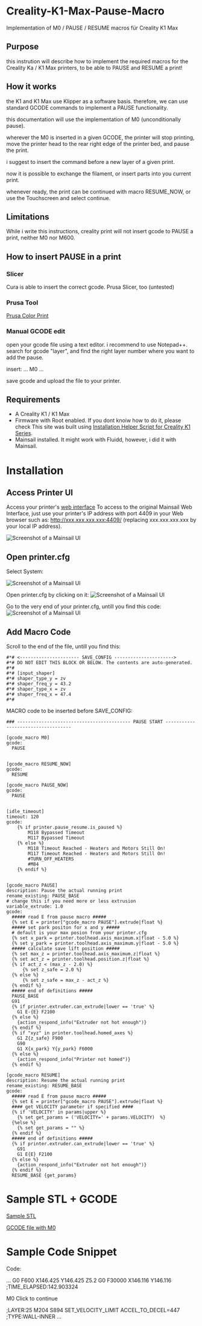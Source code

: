 # Creality-K1-Max-Pause-Macro
Implementation of M0 / PAUSE / RESUME macros für Creality K1 Max

## Purpose
this instrution will describe how to implement the required macros for the Creality Ka / K1 Max printers, to be able to PAUSE and RESUME a print!

## How it works
the K1 and K1 Max use Klipper as a software basis. therefore, we can use standard GCODE commands to implement a PAUSE functionality.

this documentation will use the implementation of M0 (unconditionally pause). 

wherever the M0 is inserted in a given GCODE, the printer will stop printing, move the printer head to the rear right edge of the printer bed, and pause the print. 

i suggest to insert the command before a new layer of a given print.

now it is possible to exchange the filament, or insert parts into you current print.

whenever ready, the print can be continued with macro RESUME_NOW, or use the Touchscreen and select continue.

## Limitations
While i write this instructions, creality print will not insert gcode to PAUSE a print, neither M0 nor M600.

## How to insert PAUSE in a print
### Slicer
Cura is able to insert the correct gcode.
Prusa Slicer, too (untested)

### Prusa Tool
[Prusa Color Print](https://blog.prusa3d.com/color-print_3993)

### Manual GCODE edit
open your gcode file using a text editor. i recommend to use Notepad++.
search for gcode "layer", and find the right layer number where you want to add the pause.

insert:
...
M0
...

save gcode and upload the file to your printer.

## Requirements
- A Creality K1 / K1 Max
- Firmware with Root enabled. If you dont knoiw how to do it, please check This site was built using [Installation Helper Script for Creality K1 Series](https://github.com/Guilouz/Creality-K1-and-K1-Max).
- Mainsail installed. It might work with Fluidd, however, i did it with Mainsail.

# Installation
## Access Printer UI

Access your printer's [web interface](https://github.com/Guilouz/Creality-K1-and-K1-Max/wiki/Access-to-Web-Interface)
To access to the original Mainsail Web Interface, just use your printer's IP address with port 4409 in your Web browser such as: http://xxx.xxx.xxx.xxx:4409/ (replacing xxx.xxx.xxx.xxx by your local IP address).

![Screenshot of a Mainsail UI](mainsail_ui.png)

## Open printer.cfg
Select System:

![Screenshot of a Mainsail UI](Mainsail_machine.png)

Open printer.cfg by clicking on it:
![Screenshot of a Mainsail UI](mainsail_printer.cfg.png)

Go to the very end of your printer.cfg, untill you find this code:
![Screenshot of a Mainsail UI](mainsail_printer.cfg2.png)

## Add Macro Code

Scroll to the end of the file, untill you find this:

```
#*# <---------------------- SAVE_CONFIG ---------------------->
#*# DO NOT EDIT THIS BLOCK OR BELOW. The contents are auto-generated.
#*#
#*# [input_shaper]
#*# shaper_type_y = zv
#*# shaper_freq_y = 43.2
#*# shaper_type_x = zv
#*# shaper_freq_x = 47.4
#*#
```


MACRO code to be inserted before SAVE_CONFIG:
```
### ------------------------------------------ PAUSE START -----------------------------------

[gcode_macro M0]
gcode:
  PAUSE


[gcode_macro RESUME_NOW]
gcode:
  RESUME

[gcode_macro PAUSE_NOW]
gcode:
  PAUSE


[idle_timeout] 
timeout: 120
gcode:
    {% if printer.pause_resume.is_paused %}
        M118 Bypassed Timeout
        M117 Bypassed Timeout
    {% else %}
        M118 Timeout Reached - Heaters and Motors Still On!
        M117 Timeout Reached - Heaters and Motors Still On!
        #TURN_OFF_HEATERS
        #M84
    {% endif %}


[gcode_macro PAUSE]
description: Pause the actual running print
rename_existing: PAUSE_BASE
# change this if you need more or less extrusion
variable_extrude: 1.0
gcode:
  ##### read E from pause macro #####
  {% set E = printer["gcode_macro PAUSE"].extrude|float %}
  ##### set park positon for x and y #####
  # default is your max posion from your printer.cfg
  {% set x_park = printer.toolhead.axis_maximum.x|float - 5.0 %}
  {% set y_park = printer.toolhead.axis_maximum.y|float - 5.0 %}
  ##### calculate save lift position #####
  {% set max_z = printer.toolhead.axis_maximum.z|float %}
  {% set act_z = printer.toolhead.position.z|float %}
  {% if act_z < (max_z - 2.0) %}
      {% set z_safe = 2.0 %}
  {% else %}
      {% set z_safe = max_z - act_z %}
  {% endif %}
  ##### end of definitions #####
  PAUSE_BASE
  G91
  {% if printer.extruder.can_extrude|lower == 'true' %}
    G1 E-{E} F2100
  {% else %}
    {action_respond_info("Extruder not hot enough")}
  {% endif %}
  {% if "xyz" in printer.toolhead.homed_axes %}
    G1 Z{z_safe} F900
    G90
    G1 X{x_park} Y{y_park} F6000
  {% else %}
    {action_respond_info("Printer not homed")}
  {% endif %} 

[gcode_macro RESUME]
description: Resume the actual running print
rename_existing: RESUME_BASE
gcode:
  ##### read E from pause macro #####
  {% set E = printer["gcode_macro PAUSE"].extrude|float %}
  #### get VELOCITY parameter if specified ####
  {% if 'VELOCITY' in params|upper %}
    {% set get_params = ('VELOCITY=' + params.VELOCITY)  %}
  {%else %}
    {% set get_params = "" %}
  {% endif %}
  ##### end of definitions #####
  {% if printer.extruder.can_extrude|lower == 'true' %}
    G91
    G1 E{E} F2100
  {% else %}
    {action_respond_info("Extruder not hot enough")}
  {% endif %}  
  RESUME_BASE {get_params}
```

# Sample STL + GCODE

[Sample STL](pause_sample_creality_print.stl)

[GCODE file with M0](pause_sample_creality_print.gcode)

# Sample Code Snippet

Code:

...
G0 F600 X146.425 Y146.425 Z5.2
G0 F30000 X146.116 Y146.116
;TIME_ELAPSED:142.903324

M0 Click to continue

;LAYER:25
M204 S894
SET_VELOCITY_LIMIT ACCEL_TO_DECEL=447
;TYPE:WALL-INNER
...




